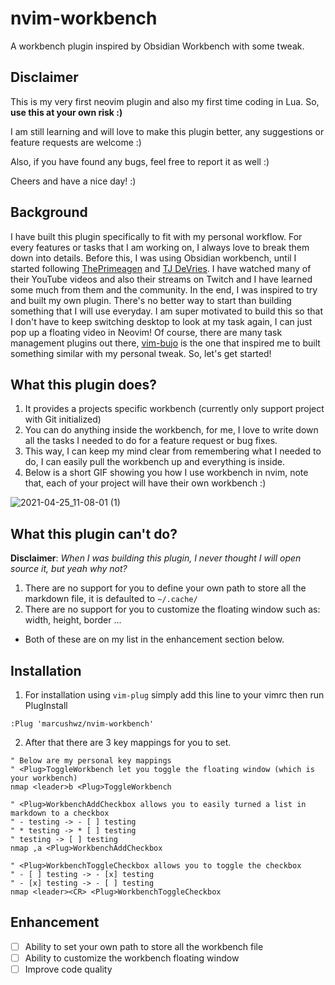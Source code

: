 # nvim-workbench
A workbench plugin inspired by Obsidian Workbench with some tweak.

## Disclaimer

This is my very first neovim plugin and also my first time coding in Lua. So, **use this at your own risk :)**

I am still learning and will love to make this plugin better, any suggestions or feature requests are welcome :)

Also, if you have found any bugs, feel free to report it as well :)

Cheers and have a nice day! :)

## Background

I have built this plugin specifically to fit with my personal workflow. For every features or tasks that I am working on,
I always love to break them down into details. Before this, I was using Obsidian workbench, until I started following
[ThePrimeagen](https://github.com/ThePrimeagen) and [TJ DeVries](https://github.com/tjdevries/). I have watched many of their
YouTube videos and also their streams on Twitch and I have learned some much from them and the community. In the end, I was inspired
to try and built my own plugin. There's no better way to start than building something that I will use everyday. I am super motivated
to build this so that I don't have to keep switching desktop to look at my task again, I can just pop up a floating video in Neovim!
Of course, there are many task management plugins out there, [vim-bujo](https://github.com/vuciv/vim-bujo) is the one that inspired
me to built something similar with my personal tweak. So, let's get started!

## What this plugin does?

1. It provides a projects specific workbench (currently only support project with Git initialized)
2. You can do anything inside the workbench, for me, I love to write down all the tasks I needed to do for a feature request or bug fixes.
3. This way, I can keep my mind clear from remembering what I needed to do, I can easily pull the workbench up and everything is inside.
4. Below is a short GIF showing you how I use workbench in nvim, note that, each of your project will have their own workbench :)

![2021-04-25_11-08-01 (1)](https://user-images.githubusercontent.com/40255418/115979247-63639180-a5b7-11eb-9890-800f19e33f19.gif)

## What this plugin can't do?
**Disclaimer**: *When I was building this plugin, I never thought I will open source it, but yeah why not?*
1. There are no support for you to define your own path to store all the markdown file, it is defaulted to `~/.cache/`
2. There are no support for you to customize the floating window such as: width, height, border ...

- Both of these are on my list in the enhancement section below.

## Installation
1. For installation using `vim-plug` simply add this line to your vimrc then run PlugInstall
```vim
:Plug 'marcushwz/nvim-workbench'
```
2. After that there are 3 key mappings for you to set.
```vim
" Below are my personal key mappings
" <Plug>ToggleWorkbench let you toggle the floating window (which is your workbench)
nmap <leader>b <Plug>ToggleWorkbench

" <Plug>WorkbenchAddCheckbox allows you to easily turned a list in markdown to a checkbox
" - testing -> - [ ] testing
" * testing -> * [ ] testing
" testing -> [ ] testing
nmap ,a <Plug>WorkbenchAddCheckbox

" <Plug>WorkbenchToggleCheckbox allows you to toggle the checkbox
" - [ ] testing -> - [x] testing
" - [x] testing -> - [ ] testing
nmap <leader><CR> <Plug>WorkbenchToggleCheckbox
```

## Enhancement
- [ ] Ability to set your own path to store all the workbench file
- [ ] Ability to customize the workbench floating window
- [ ] Improve code quality
